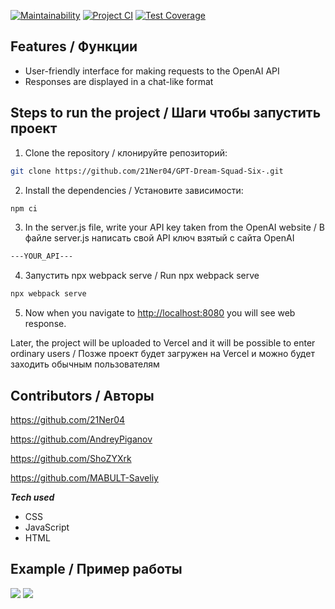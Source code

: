 [![Maintainability](https://api.codeclimate.com/v1/badges/679f259b7ebe9fead8c8/maintainability)](https://codeclimate.com/github/21Ner04/Dream_Squad_Six_/maintainability)
[![Project CI](https://github.com/21Ner04/Dream_Squad_Six_/actions/workflows/projectCI.yml/badge.svg)](https://github.com/21Ner04/Dream_Squad_Six_/actions/workflows/projectCI.yml)
[![Test Coverage](https://api.codeclimate.com/v1/badges/679f259b7ebe9fead8c8/test_coverage)](https://codeclimate.com/github/21Ner04/Dream_Squad_Six_/test_coverage)


## Features /  Функции

- User-friendly interface for making requests to the OpenAI API
- Responses are displayed in a chat-like format
  
## Steps to run the project /  Шаги чтобы запустить проект

1. Clone the repository / клонируйте репозиторий:

```bash
git clone https://github.com/21Ner04/GPT-Dream-Squad-Six-.git
```

2. Install the dependencies / Установите зависимости:

```bash
npm ci
```

3. In the server.js file, write your API key taken from the OpenAI website  / В файле server.js написать свой API ключ взятый с сайта OpenAI

```bash
---YOUR_API---
```

4. Запустить npx webpack serve /  Run npx webpack serve

 ```bash
npx webpack serve
```

5. Now when you navigate to <http://localhost:8080> you will see web response.

Later, the project will be uploaded to Vercel and it will be possible to enter ordinary users / Позже проект будет загружен на Vercel и можно будет заходить обычным пользователям

## Contributors / Авторы

<https://github.com/21Ner04>

<https://github.com/AndreyPiganov>

<https://github.com/ShoZYXrk>

<https://github.com/MABULT-Saveliy>

**_Tech used_**

- CSS
- JavaScript
- HTML

## Example / Пример работы 

<img src="https://github.com/21Ner04/GPT-Dream-Squad-Six-/blob/main/assets/images/image%20chat-b.png" />
<img src="https://github.com/21Ner04/GPT-Dream-Squad-Six-/blob/main/assets/images/image%20chat-l.png" />